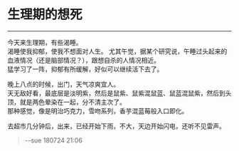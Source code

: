 # 生理期的想死      

------   

今天来生理期，有些渴睡。  
渴睡使我抑郁，使我不想面对人生。 
尤其午觉，据某个研究说，午睡过头起来的血液情况（还是脑部情况？），跟想自杀的人情况相近。             
猛学习了一阵，抑郁有所缓解，好似可以继续活下去了。         

晚上八点的时候，出门，天气凉爽宜人。  
天无敌好看，最底层是淡明紫，然后是鼠紫、鼠紫混鼠蓝、鼠蓝混鼠紫，然后到头顶，就是两色晕染在一起，分不清主次了。   
那种感觉，像是明治巧克力，雪吻系列，香芋混蓝莓般入口即化。  

去超市几分钟后，出来，已经开始下雨，不大，天边开始闪电，还听不见雷声。  

  
> --sue 180724 21:06 
  
